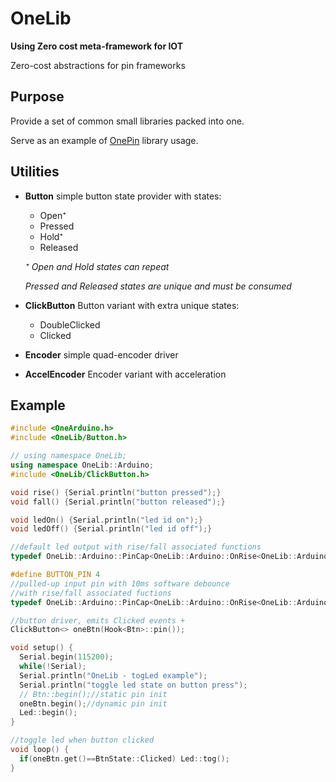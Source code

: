 # OneLib

**Using Zero cost meta-framework for IOT**

Zero-cost abstractions for pin frameworks

## Purpose

Provide a set of common small libraries packed into one.

Serve as an example of [OnePin](https://github.com/InternetOfPins/OnePin) library usage.

## Utilities

- **Button** simple button state provider with states:
  + Open⁺
  + Pressed
  + Hold⁺
  + Released


  _⁺ Open and Hold states can repeat_

  _Pressed and Released states are unique and must be consumed_

- **ClickButton** Button variant with extra unique states:
  + DoubleClicked
  + Clicked


- **Encoder** simple quad-encoder driver

- **AccelEncoder** Encoder variant with acceleration

## Example

```c++
#include <OneArduino.h>
#include <OneLib/Button.h>

// using namespace OneLib;
using namespace OneLib::Arduino;
#include <OneLib/ClickButton.h>

void rise() {Serial.println("button pressed");}
void fall() {Serial.println("button released");}

void ledOn() {Serial.println("led id on");}
void ledOff() {Serial.println("led id off");}

//default led output with rise/fall associated functions
typedef OneLib::Arduino::PinCap<OneLib::Arduino::OnRise<OneLib::Arduino::OnFall<OutputPin<LED_BUILTIN>,ledOff>,ledOn>> Led;

#define BUTTON_PIN 4
//pulled-up input pin with 10ms software debounce
//with rise/fall associated fuctions
typedef OneLib::Arduino::PinCap<OneLib::Arduino::OnRise<OneLib::Arduino::OnFall<Debouncer<InputPin<-BUTTON_PIN>,10>,fall>,rise>> Btn;

//button driver, emits Clicked events +
ClickButton<> oneBtn(Hook<Btn>::pin());

void setup() {
  Serial.begin(115200);
  while(!Serial);
  Serial.println("OneLib - togLed example");
  Serial.println("toggle led state on button press");
  // Btn::begin();//static pin init
  oneBtn.begin();//dynamic pin init
  Led::begin();
}

//toggle led when button clicked
void loop() {
  if(oneBtn.get()==BtnState::Clicked) Led::tog();
}
```

